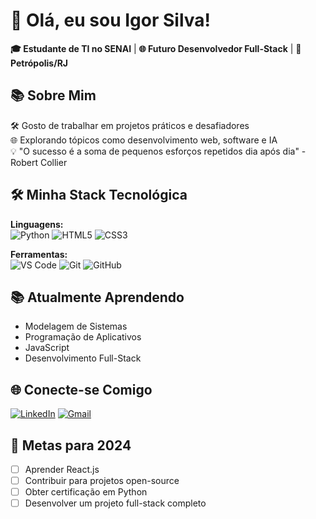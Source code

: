 # 👋 Olá, eu sou Igor Silva!

**🎓 Estudante de TI no SENAI** | **🌐 Futuro Desenvolvedor Full-Stack** | **📍 Petrópolis/RJ**

## 📚 Sobre Mim
 
🛠️ Gosto de trabalhar em projetos práticos e desafiadores  
🌐 Explorando tópicos como desenvolvimento web, software e IA  
💡 "O sucesso é a soma de pequenos esforços repetidos dia após dia" - Robert Collier  

## 🛠 Minha Stack Tecnológica

**Linguagens:**  
![Python](https://img.shields.io/badge/Python-3776AB?style=for-the-badge&logo=python&logoColor=white)
![HTML5](https://img.shields.io/badge/HTML5-E34F26?style=for-the-badge&logo=html5&logoColor=white)
![CSS3](https://img.shields.io/badge/CSS3-1572B6?style=for-the-badge&logo=css3&logoColor=white)

**Ferramentas:**  
![VS Code](https://img.shields.io/badge/VS_Code-007ACC?style=for-the-badge&logo=visual-studio-code&logoColor=white)
![Git](https://img.shields.io/badge/Git-F05032?style=for-the-badge&logo=git&logoColor=white)
![GitHub](https://img.shields.io/badge/GitHub-181717?style=for-the-badge&logo=github&logoColor=white)

## 📚 Atualmente Aprendendo

- Modelagem de Sistemas
- Programação de Aplicativos
- JavaScript 
- Desenvolvimento Full-Stack

## 🌐 Conecte-se Comigo

[![LinkedIn](https://img.shields.io/badge/LinkedIn-0077B5?style=for-the-badge&logo=linkedin&logoColor=white)](www.linkedin.com/in/igor-de-farias-silva-513705308)
[![Gmail](https://img.shields.io/badge/Gmail-D14836?style=for-the-badge&logo=gmail&logoColor=white)](igor.f.silva14@aluno.senai.br)

## 🏅 Metas para 2024
- [ ] Aprender React.js
- [ ] Contribuir para projetos open-source
- [ ] Obter certificação em Python
- [ ] Desenvolver um projeto full-stack completo
